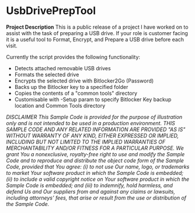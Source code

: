 # UsbDrivePrepTool

**Project Description**
This is a public release of a project I have worked on to assist with the task of preparing a USB drive. If your role is customer facing it is a useful tool to Format, Encrypt, and Prepare a USB drive before each visit. 

Currently the script provides the following functionality:
* Detects attached removable USB drives
* Formats the selected drive
* Encrypts the selected drive with Bitlocker2Go (Password)
* Backs up the Bitlocker key to a specified folder
* Copies the contents of a "common tools" directory
* Customisable with -Setup param to specify Bitlocker Key backup location and Common Tools directory

_DISCLAIMER
This Sample Code is provided for the purpose of illustration only and is not intended to be used in a production environment.  THIS SAMPLE CODE AND ANY RELATED INFORMATION ARE PROVIDED "AS IS" WITHOUT WARRANTY OF ANY KIND, EITHER EXPRESSED OR IMPLIED, INCLUDING BUT NOT LIMITED TO THE IMPLIED WARRANTIES OF MERCHANTABILITY AND/OR FITNESS FOR A PARTICULAR PURPOSE.  We grant You a nonexclusive, royalty-free right to use and modify the Sample Code and to reproduce and distribute the object code form of the Sample Code, provided that You agree: (i) to not use Our name, logo, or trademarks to market Your software product in which the Sample Code is embedded; (ii) to include a valid copyright notice on Your software product in which the Sample Code is embedded; and (iii) to indemnify, hold harmless, and defend Us and Our suppliers from and against any claims or lawsuits, including attorneys’ fees, that arise or result from the use or distribution of the Sample Code._
